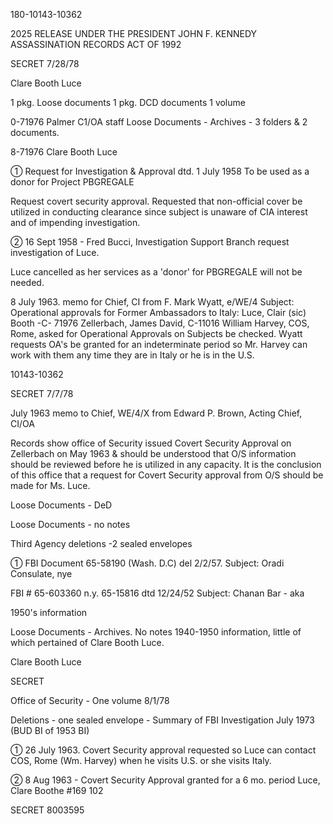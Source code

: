 180-10143-10362

2025 RELEASE UNDER THE PRESIDENT JOHN F. KENNEDY ASSASSINATION RECORDS ACT OF 1992

SECRET 7/28/78

Clare Booth Luce

1 pkg. Loose documents
1 pkg. DCD documents
1 volume

0-71976 Palmer C1/OA staff
Loose Documents - Archives - 3 folders & 2 documents.

8-71976 Clare Booth Luce

① Request for Investigation & Approval dtd. 1 July 1958
To be used as a donor for Project PBGREGALE

Request covert security approval. Requested that non-official cover be utilized in conducting clearance since subject is unaware of CIA interest and of impending investigation.

② 16 Sept 1958 - Fred Bucci, Investigation Support Branch request investigation of Luce.

Luce cancelled as her services as a 'donor' for PBGREGALE will not be needed.

8 July 1963. memo for Chief, CI from F. Mark Wyatt, e/WE/4 Subject: Operational approvals for Former Ambassadors to Italy: Luce, Clair (sic) Booth -C- 71976
Zellerbach, James David, C-11016
William Harvey, COS, Rome, asked for Operational Approvals on Subjects be checked. Wyatt requests OA's be granted for an indeterminate period so Mr. Harvey can work with them any time they are in Italy or he is in the U.S.

10143-10362

SECRET 7/7/78

July 1963 memo to Chief, WE/4/X from Edward P. Brown, Acting Chief, CI/OA

Records show office of Security issued Covert Security Approval on Zellerbach on May 1963 & should be understood that O/S information should be reviewed before he is utilized in any capacity. It is the conclusion of this office that a request for Covert Security approval from O/S should be made for Ms. Luce.

Loose Documents - DeD

Loose Documents - no notes

Third Agency deletions -2 sealed envelopes

① FBI Document 65-58190 (Wash. D.C) del 2/2/57.
Subject: Oradi Consulate, nye

FBI # 65-603360 n.y. 65-15816 dtd 12/24/52
Subject: Chanan Bar - aka

1950's information

Loose Documents - Archives. No notes 1940-1950 information, little of which pertained of Clare Booth Luce.

Clare Booth Luce

SECRET

Office of Security - One volume 8/1/78

Deletions - one sealed envelope - Summary of FBI Investigation July 1973 (BUD BI of 1953 BI)

① 26 July 1963.
Covert Security approval requested so Luce can contact COS, Rome (Wm. Harvey) when he visits U.S. or she visits Italy.

② 8 Aug 1963 - Covert Security Approval granted for a 6 mo. period Luce, Clare Boothe #169 102

SECRET
8003595
